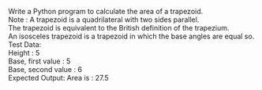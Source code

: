 <p>Write a Python program to calculate the area of a trapezoid.<br>
Note : A trapezoid is a quadrilateral with two sides parallel.<br> The trapezoid is equivalent to the British definition of the trapezium.<br> An isosceles trapezoid is a trapezoid in which the base angles are equal so.<br>
Test Data:<br>
Height : 5<br>
Base, first value : 5<br>
Base, second value : 6<br>
Expected Output: Area is : 27.5<br>
</p>